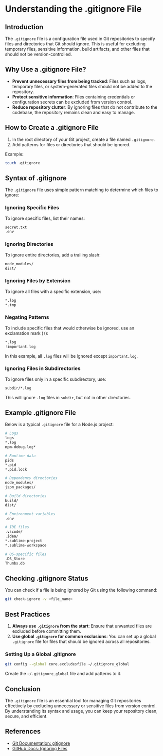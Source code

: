 # Understanding the .gitignore File

## Introduction
The `.gitignore` file is a configuration file used in Git repositories to specify files and directories that Git should ignore. This is useful for excluding temporary files, sensitive information, build artifacts, and other files that should not be version-controlled.

## Why Use a .gitignore File?
- **Prevent unnecessary files from being tracked**: Files such as logs, temporary files, or system-generated files should not be added to the repository.
- **Protect sensitive information**: Files containing credentials or configuration secrets can be excluded from version control.
- **Reduce repository clutter**: By ignoring files that do not contribute to the codebase, the repository remains clean and easy to manage.

## How to Create a .gitignore File
1. In the root directory of your Git project, create a file named `.gitignore`.
2. Add patterns for files or directories that should be ignored.

Example:
```bash
touch .gitignore
```

## Syntax of .gitignore
The `.gitignore` file uses simple pattern matching to determine which files to ignore:

### Ignoring Specific Files
To ignore specific files, list their names:
```bash
secret.txt
.env
```

### Ignoring Directories
To ignore entire directories, add a trailing slash:
```bash
node_modules/
dist/
```

### Ignoring Files by Extension
To ignore all files with a specific extension, use:
```bash
*.log
*.tmp
```

### Negating Patterns
To include specific files that would otherwise be ignored, use an exclamation mark (`!`):
```bash
*.log
!important.log
```
In this example, all `.log` files will be ignored except `important.log`.

### Ignoring Files in Subdirectories
To ignore files only in a specific subdirectory, use:
```bash
subdir/*.log
```
This will ignore `.log` files in `subdir`, but not in other directories.

## Example .gitignore File
Below is a typical `.gitignore` file for a Node.js project:
```bash
# Logs
logs
*.log
npm-debug.log*

# Runtime data
pids
*.pid
*.pid.lock

# Dependency directories
node_modules/
jspm_packages/

# Build directories
build/
dist/

# Environment variables
.env

# IDE files
.vscode/
.idea/
*.sublime-project
*.sublime-workspace

# OS-specific files
.DS_Store
Thumbs.db
```

## Checking .gitignore Status
You can check if a file is being ignored by Git using the following command:
```bash
git check-ignore -v <file_name>
```

## Best Practices
1. **Always use `.gitignore` from the start**: Ensure that unwanted files are excluded before committing them.
2. **Use global `.gitignore` for common exclusions**: You can set up a global `.gitignore` file for files that should be ignored across all repositories.

### Setting Up a Global .gitignore
```bash
git config --global core.excludesfile ~/.gitignore_global
```
Create the `~/.gitignore_global` file and add patterns to it.

## Conclusion
The `.gitignore` file is an essential tool for managing Git repositories effectively by excluding unnecessary or sensitive files from version control. By understanding its syntax and usage, you can keep your repository clean, secure, and efficient.

## References
- [Git Documentation: gitignore](https://git-scm.com/docs/gitignore)
- [GitHub Docs: Ignoring Files](https://docs.github.com/en/get-started/getting-started-with-git/ignoring-files)
